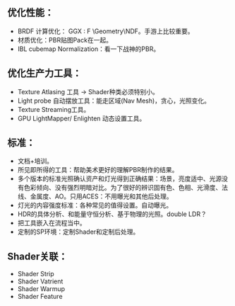 ## 优化性能：

* BRDF 计算优化： GGX : F \Geometry\NDF。手游上比较重要。
* 材质优化：PBR贴图Pack在一起。
* IBL cubemap Normalization：看一下战神的PBR。

## 优化生产力工具：

* Texture Atlasing 工具 ->  Shader种类必须特别小。
* Light probe 自动摆放工具：能走区域(Nav Mesh)，贪心，光照变化。
* Texture Streaming工具。
* GPU LightMapper/ Enlighten 动态设置工具。

## 标准：

* 文档+培训。
* 所见即所得的工具：帮助美术更好的理解PBR制作的结果。
* 多个版本的标准光照确认资产和灯光得到正确结果：场景，亮度适中、光源没有色彩倾向、没有强烈明暗对比。为了很好的辨识固有色、色相、光滑度、法线、金属度、AO。只用ACES：不用曝光和其他后处理。
* 灯光的内容强度标准：各种常见的值得设置。自动曝光。
* HDR的具体分析、和能量守恒分析、基于物理的光照。double LDR？
* 把工具嵌入在流程当中。
* 定制的SP环境：定制Shader和定制后处理。



## Shader关联：

* Shader Strip 
* Shader Vatrient
* Shader Warmup
* Shader Feature